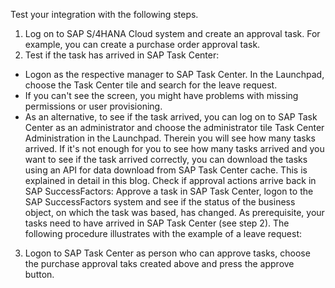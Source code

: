 Test your integration with the following steps.

1. Log on to SAP S/4HANA Cloud system and create an approval task. For example, you can create a purchase order approval task. 
2. Test if the task has arrived in SAP Task Center:
* Logon as the respective manager to SAP Task Center. In the Launchpad, choose the Task Center tile and search for the leave request. 
* If you can't see the screen, you might have problems with missing permissions or user provisioning.
* As an alternative, to see if the task arrived, you can log on to SAP Task Center as an administrator and choose the administrator tile Task Center Administration in the Launchpad. Therein you will see how many tasks arrived. 
    If it's not enough for you to see how many tasks arrived and you want to see if the task arrived correctly, you can download the tasks using an API for data download from SAP Task Center cache. This is explained in detail in this blog. 
     Check if approval actions arrive back in SAP SuccessFactors: Approve a task in SAP Task Center, logon to the SAP SuccessFactors system and see if the status of the business object, on which the task was based, has changed. As prerequisite, your tasks need to have arrived in SAP Task Center (see step 2). The following procedure illustrates with the example of a leave request:
3. Logon to SAP Task Center as person who can approve tasks, choose the purchase approval taks created above and press the approve button. 
